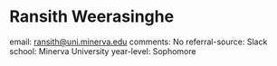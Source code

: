 # Ransith Weerasinghe

email: ransith@uni.minerva.edu
comments: No
referral-source: Slack
school: Minerva University 
year-level: Sophomore
